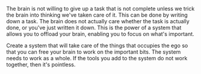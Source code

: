 The brain is not willing to give up a task that is not complete unless we trick the brain into thinking we've taken care of it. This can be done by writing down a task. The brain does not actually care whether the task is actually done, or you've just written it down. This is the power of a system that allows you to offload your brain, enabling you to focus on what's important.

Create a system that will take care of the things that occupies the ego so that you can free your brain to work on the important bits. The system needs to work as a whole. If the tools you add to the system do not work together, then it's pointless.

